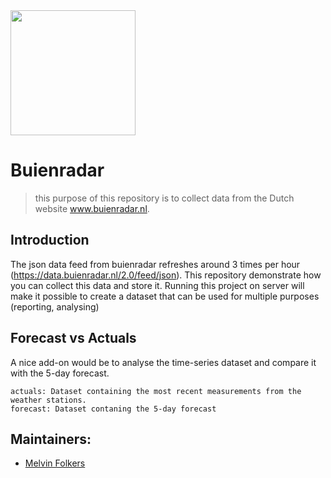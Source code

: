 <img src="https://static.wixstatic.com/media/a9ca5e_825bd4d39e7d468faf735b801fa3dea4~mv2.png/v1/fill/w_1458,h_246,al_c,usm_0.66_1.00_0.01/a9ca5e_825bd4d39e7d468faf735b801fa3dea4~mv2.png" width="200">

# Buienradar

> this purpose of this repository is to collect data from the Dutch website www.buienradar.nl.

## Introduction

The json data feed from buienradar refreshes around 3 times per hour (https://data.buienradar.nl/2.0/feed/json). 
This repository demonstrate how you can collect this data and store it. 
Running this project on server will make it possible to create a dataset that can be used for multiple purposes (reporting, analysing)

## Forecast vs Actuals

A nice add-on would be to analyse the time-series dataset and compare it with the 5-day forecast. 
 
    


    actuals: Dataset containing the most recent measurements from the weather stations.
    forecast: Dataset contaning the 5-day forecast

## Maintainers:
- [Melvin Folkers](https://github.com/melvinfolkers)
